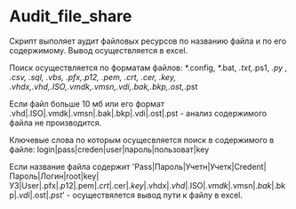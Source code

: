 # Audit_file_share
Скрипт выполяет аудит файловых ресурсов по названию файла и по его содержимому.
Вывод осуществляется в excel. 

Поиск осуществляется по форматам файлов:
*.config, *.bat, *.txt,*.ps1, *.py , *.csv, *.sql, *.vbs, *.pfx,*.p12, *.pem, *.crt, *.cer, *.key, *.vhdx,*.vhd,*.ISO,*.vmdk,*.vmsn,*.vdi,*.bak,*.bkp,*.ost,*.pst

Если файл больше 10 мб или его формат .vhd|.ISO|.vmdk|.vmsn|.bak|.bkp|.vdi|.ost|.pst - анализ содержимого файла не производится. 

Ключевые слова по которым осущесвляется поиск в содержимого в файле: login|pass|creden|user|пароль|пользоват|key

Если название файла содержит 'Pass|Пароль|Учетн|Учетк|Credent|Пароль|Логин|root|key|УЗ|User|.pfx$|.p12$|.pem$|.crt$|.cer$|.key$|.vhdx$|.vhd$|.ISO$|.vmdk$|.vmsn$|.bak$|.bkp$|.vdi$|.ost$|.pst$' - осуществялется вывод пути к файлу в excel.


